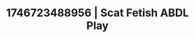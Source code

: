 ---
categories:
- Soft lighting seduction
- Cosmic sensuality
- AI-generated
- BookTok after dark
- Morning passion
- Kinky fairytales
- ASMR
- Cosplay
image: /assets/images/1746723488956.jpg
layout: post
seo:
  description: Featured content with exclusive Scat Fetish, ABDL Play. HD images available.
  keywords: Scat Fetish, ABDL Play
  og_image: /assets/images/1746723488956.jpg
  schema_type: VisualArtwork
tags:
- ABDL Play
- Scat Fetish
- '#1746723488956'
title: 1746723488956 | Scat Fetish ABDL Play
---